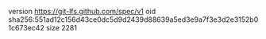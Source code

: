version https://git-lfs.github.com/spec/v1
oid sha256:551ad12c156d43ce0dc5d9d2439d88639a5ed3e9a7f3e3d2e3152b01c673ec42
size 2281
